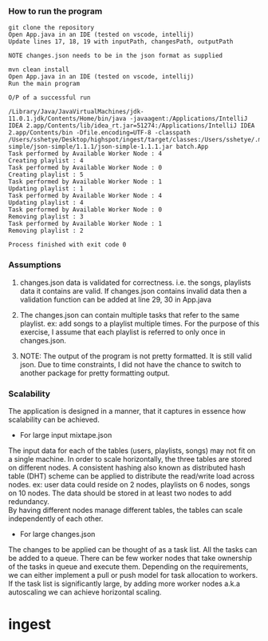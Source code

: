 ### How to run the program

 ```
 git clone the repository
 Open App.java in an IDE (tested on vscode, intellij)
 Update lines 17, 18, 19 with inputPath, changesPath, outputPath
 
 NOTE changes.json needs to be in the json format as supplied 
 
 mvn clean install
 Open App.java in an IDE (tested on vscode, intellij) 
 Run the main program
 
 O/P of a successful run
 
 /Library/Java/JavaVirtualMachines/jdk-11.0.1.jdk/Contents/Home/bin/java -javaagent:/Applications/IntelliJ IDEA 2.app/Contents/lib/idea_rt.jar=51274:/Applications/IntelliJ IDEA 2.app/Contents/bin -Dfile.encoding=UTF-8 -classpath /Users/sshetye/Desktop/highspot/ingest/target/classes:/Users/sshetye/.m2/repository/com/googlecode/json-simple/json-simple/1.1.1/json-simple-1.1.1.jar batch.App
Task performed by Available Worker Node : 4
Creating playlist : 4
Task performed by Available Worker Node : 0
Creating playlist : 5
Task performed by Available Worker Node : 1
Updating playlist : 1
Task performed by Available Worker Node : 4
Updating playlist : 4
Task performed by Available Worker Node : 0
Removing playlist : 3
Task performed by Available Worker Node : 1
Removing playlist : 2

Process finished with exit code 0   
 ```

### Assumptions

1. changes.json data is validated for correctness. i.e. the songs, playlists data it contains are valid.
If changes.json contains invalid data then a validation function can be added at line 29, 30 in App.java

2. The changes.json can contain multiple tasks that refer to the same playlist. ex: add songs to a playlist multiple times. 
For the purpose of this exercise, I assume that each playlist is referred to only once in changes.json.
   
3. NOTE: The output of the program is not pretty formatted. It is still valid json.
Due to time constraints, I did not have the chance to switch to another package for pretty formatting output.

### Scalability

The application is designed in a manner, that it captures in essence how scalability can be achieved.

* For large input mixtape.json
  
The input data for each of the tables (users, playlists, songs) may not fit on a single machine.
In order to scale horizontally, the three tables are stored on different nodes.
A consistent hashing also known as distributed hash table (DHT) scheme can be applied to distribute the read/write load across nodes.
ex: user data could reside on 2 nodes, playlists on 6 nodes, songs on 10 nodes.
The data should be stored in at least two nodes to add redundancy.  
By having different nodes manage different tables, the tables can scale independently of each other.  

* For large changes.json

The changes to be applied can be thought of as a task list. All the tasks can be added to a queue.
There can be few worker nodes that take ownership of the tasks in queue and execute them.
Depending on the requirements, we can either implement a pull or push model for task allocation to workers.
If the task list is significantly large, by adding more worker nodes a.k.a autoscaling we can achieve horizontal scaling. 



# ingest
